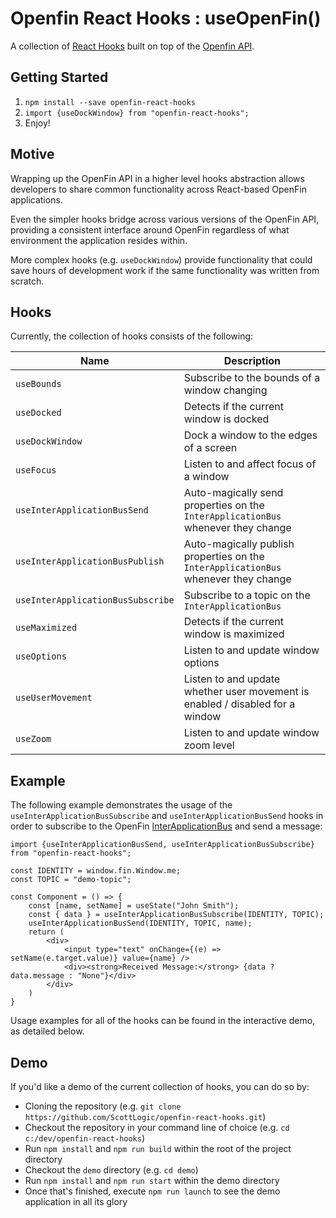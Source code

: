 # Openfin React Hooks : useOpenFin()

A collection of [React Hooks](https://reactjs.org/docs/hooks-intro.html) built on top of the [Openfin API](https://developers.openfin.co/docs/javascript-api).

## Getting Started

1. `npm install --save openfin-react-hooks`
2. `import {useDockWindow} from "openfin-react-hooks";`
3. Enjoy!

## Motive

Wrapping up the OpenFin API in a higher level hooks abstraction allows developers to share common functionality across React-based OpenFin applications.

Even the simpler hooks bridge across various versions of the OpenFin API, providing a consistent interface around OpenFin regardless of what environment the application resides within.

More complex hooks (e.g. `useDockWindow`) provide functionality that could save hours of development work if the same functionality was written from scratch.

## Hooks

Currently, the collection of hooks consists of the following:

| Name  | Description |
| ------------- | ------------- |
| `useBounds`  | Subscribe to the bounds of a window changing  |
| `useDocked`  | Detects if the current window is docked |
| `useDockWindow`  | Dock a window to the edges of a screen  |
| `useFocus` | Listen to and affect focus of a window |
| `useInterApplicationBusSend`  | Auto-magically send properties on the `InterApplicationBus` whenever they change |
| `useInterApplicationBusPublish`  | Auto-magically publish properties on the `InterApplicationBus` whenever they change |
| `useInterApplicationBusSubscribe` | Subscribe to a topic on the `InterApplicationBus` |
| `useMaximized`  | Detects if the current window is maximized |
| `useOptions` | Listen to and update window options |
| `useUserMovement` | Listen to and update whether user movement is enabled / disabled for a window |
| `useZoom` | Listen to and update window zoom level |

## Example

The following example demonstrates the usage of the `useInterApplicationBusSubscribe` and `useInterApplicationBusSend` hooks in order to subscribe to the OpenFin [InterApplicationBus](https://cdn.openfin.co/jsdocs/stable/fin.desktop.module_InterApplicationBus.html) and send a message:

```
import {useInterApplicationBusSend, useInterApplicationBusSubscribe} from "openfin-react-hooks";

const IDENTITY = window.fin.Window.me;
const TOPIC = "demo-topic";

const Component = () => {
    const [name, setName] = useState("John Smith");
    const { data } = useInterApplicationBusSubscribe(IDENTITY, TOPIC);
    useInterApplicationBusSend(IDENTITY, TOPIC, name);
    return (
        <div>
            <input type="text" onChange={(e) => setName(e.target.value)} value={name} />
            <div><strong>Received Message:</strong> {data ? data.message : "None"}</div>
        </div>
    )
}
```

Usage examples for all of the hooks can be found in the interactive demo, as detailed below.

## Demo

If you'd like a demo of the current collection of hooks, you can do so by:

* Cloning the repository (e.g. `git clone https://github.com/ScottLogic/openfin-react-hooks.git`)
* Checkout the repository in your command line of choice (e.g. `cd c:/dev/openfin-react-hooks`)
* Run `npm install` and `npm run build` within the root of the project directory
* Checkout the `demo` directory (e.g. `cd demo`)
* Run `npm install` and `npm run start` within the demo directory
* Once that's finished, execute `npm run launch` to see the demo application in all its glory
